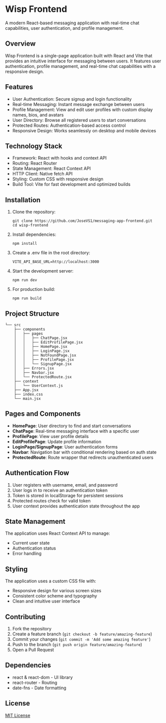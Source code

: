 # Wisp Frontend
A modern React-based messaging application with real-time chat capabilities, user authentication, and profile management.

## Overview
Wisp Frontend is a single-page application built with React and Vite that provides an intuitive interface for messaging between users. It features user authentication, profile management, and real-time chat capabilities with a responsive design.

## Features
- User Authentication: Secure signup and login functionality
- Real-time Messaging: Instant message exchange between users
- Profile Management: View and edit user profiles with custom display names, bios, and avatars
- User Directory: Browse all registered users to start conversations
- Protected Routes: Authentication-based access control
- Responsive Design: Works seamlessly on desktop and mobile devices

## Technology Stack
- Framework: React with hooks and context API
- Routing: React Router
- State Management: React Context API
- HTTP Client: Native fetch API
- Styling: Custom CSS with responsive design
- Build Tool: Vite for fast development and optimized builds

## Installation
1. Clone the repository:
   ```
   git clone https://github.com/JoseVS1/messaging-app-frontend.git
   cd wisp-frontend
   ```

2. Install dependencies:
   ```
   npm install
   ```

3. Create a .env file in the root directory:
   ```
   VITE_API_BASE_URL=http://localhost:3000
   ```

4. Start the development server:
   ```
   npm run dev
   ```

5. For production build:
   ```
   npm run build
   ```

## Project Structure
```
└── src
    ├── components
    │   ├── pages
    │   │   ├── ChatPage.jsx
    │   │   ├── EditProfilePage.jsx
    │   │   ├── HomePage.jsx
    │   │   ├── LoginPage.jsx
    │   │   ├── NotFoundPage.jsx
    │   │   ├── ProfilePage.jsx
    │   │   └── SignupPage.jsx
    │   ├── Errors.jsx
    │   ├── Navbar.jsx
    │   └── ProtectedRoute.jsx
    ├── context
    │   └── UserContext.js
    ├── App.jsx
    ├── index.css
    └── main.jsx
```

## Pages and Components
- **HomePage**: User directory to find and start conversations
- **ChatPage**: Real-time messaging interface with a specific user
- **ProfilePage**: View user profile details
- **EditProfilePage**: Update profile information
- **LoginPage/SignupPage**: User authentication forms
- **Navbar**: Navigation bar with conditional rendering based on auth state
- **ProtectedRoute**: Route wrapper that redirects unauthenticated users

## Authentication Flow
1. User registers with username, email, and password
2. User logs in to receive an authentication token
3. Token is stored in localStorage for persistent sessions
4. Protected routes check for valid token
5. User context provides authentication state throughout the app

## State Management
The application uses React Context API to manage:
- Current user state
- Authentication status
- Error handling

## Styling
The application uses a custom CSS file with:
- Responsive design for various screen sizes
- Consistent color scheme and typography
- Clean and intuitive user interface

## Contributing
1. Fork the repository
2. Create a feature branch (`git checkout -b feature/amazing-feature`)
3. Commit your changes (`git commit -m 'Add some amazing feature'`)
4. Push to the branch (`git push origin feature/amazing-feature`)
5. Open a Pull Request

## Dependencies
- react & react-dom - UI library
- react-router - Routing
- date-fns - Date formatting

## License
[MIT License](LICENSE)
